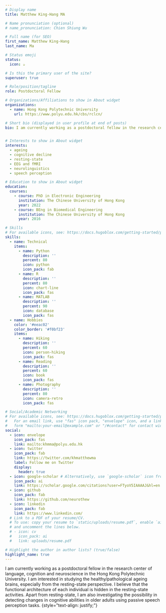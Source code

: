 ```yaml
---
# Display name
title: Matthew King-Hang MA

# Name pronunciation (optional)
# name_pronunciation: Chien Shiung Wu

# Full name (for SEO)
first_name: Matthew King-Hang
last_name: Ma

# Status emoji
status:
  icon: ☕️

# Is this the primary user of the site?
superuser: true

# Role/position/tagline
role: Postdoctoral Fellow

# Organizations/Affiliations to show in About widget
organizations:
  - name: Hong Kong Polytechnic University
    url: https://www.polyu.edu.hk/cbs/rclcn/

# Short bio (displayed in user profile at end of posts)
bio: I am currently working as a postdoctoral fellow in the research center of language, cognition and neuroscience in the Hong Kong Polytechnic University. I am interested in studying the healthy/pathological ageing brains, especially from the resting-state perspective. I believe that the functional architecture of each individual is hidden in the resting-state activities. Apart from resting-state, I am also investigating the possibility in detecting changes in cognitive abilities in older adults using passive speech perception tasks. 


# Interests to show in About widget
interests:
  - ageing
  - cognitive decline
  - resting-state 
  - EEG and fMRI
  - neurolinguistics
  - speech perception

# Education to show in About widget
education:
  courses:
    - course: PhD in Electronic Engineering
      institution: The Chinese University of Hong Kong
      year: 2022
    - course: BEng in Biomedical Engineering
      institution: The Chinese University of Hong Kong
      year: 2016

# Skills
# For available icons, see: https://docs.hugoblox.com/getting-started/page-builder/#icons
skills:
  - name: Technical
    items:
      - name: Python
        description: ''
        percent: 80
        icon: python
        icon_pack: fab
      - name: R
        description: ''
        percent: 80
        icon: chart-line
        icon_pack: fas
      - name: MATLAB
        description: ''
        percent: 90
        icon: database
        icon_pack: fas
  - name: Hobbies
    color: '#eeac02'
    color_border: '#f0bf23'
    items:
      - name: Hiking
        description: ''
        percent: 60
        icon: person-hiking
        icon_pack: fas
      - name: Reading
        description: ''
        percent: 60
        icon: book
        icon_pack: fas
      - name: Photography
        description: ''
        percent: 80
        icon: camera-retro
        icon_pack: fas

# Social/Academic Networking
# For available icons, see: https://docs.hugoblox.com/getting-started/page-builder/#icons
#   For an email link, use "fas" icon pack, "envelope" icon, and a link in the
#   form "mailto:your-email@example.com" or "/#contact" for contact widget.
social:
  - icon: envelope
    icon_pack: fas
    link: mailto:khmma@polyu.edu.hk
  - icon: twitter
    icon_pack: fab
    link: https://twitter.com/khmatthewma
    label: Follow me on Twitter
    display:
      header: true
  - icon: google-scholar # Alternatively, use `google-scholar` icon from `ai` icon pack
    icon_pack: ai
    link: https://scholar.google.com/citations?user=FTyoV5IAAAAJ&hl=en
  - icon: github
    icon_pack: fab
    link: https://github.com/neurothew
  - icon: linkedin
    icon_pack: fab
    link: https://www.linkedin.com/
  # Link to a PDF of your resume/CV.
  # To use: copy your resume to `static/uploads/resume.pdf`, enable `ai` icons in `params.yaml`,
  # and uncomment the lines below.
  # - icon: cv
  #   icon_pack: ai
  #   link: uploads/resume.pdf

# Highlight the author in author lists? (true/false)
highlight_name: true
---
```


<!-- Chien Shiung Wu is a professor of artificial intelligence at the Stanford AI Lab. Her research interests include distributed robotics, mobile computing and programmable matter. She leads the Robotic Neurobiology group, which develops self-reconfiguring robots, systems of self-organizing robots, and mobile sensor networks. -->
I am currently working as a postdoctoral fellow in the research center of language, cognition and neuroscience in the Hong Kong Polytechnic University. I am interested in studying the healthy/pathological ageing brains, especially from the resting-state perspective. I believe that the functional architecture of each individual is hidden in the resting-state activities. Apart from resting-state, I am also investigating the possibility in detecting changes in cognitive abilities in older adults using passive speech perception tasks. 
{style="text-align: justify;"}
